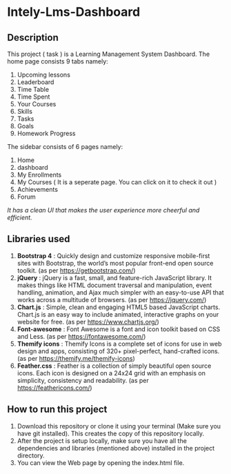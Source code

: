 # Intely-Lms-Dashboard

## Description

This project ( task ) is a Learning Management System Dashboard. The home page consists 9 tabs namely:
1. Upcoming lessons
2. Leaderboard
3. Time Table
4. Time Spent
5. Your Courses
6. Skills
7. Tasks
8. Goals
9. Homework Progress

The sidebar consists of 6 pages namely:
1. Home
2. dashboard
3. My Enrollments
4. My Courses ( It is a seperate page. You can click on it to check it out )
5. Achievements
6. Forum

*It has a clean UI that makes the user experience more cheerful and efficient.*

## Libraries used

1. **Bootstrap 4** : Quickly design and customize responsive mobile-first sites with Bootstrap, the world’s most popular front-end open source toolkit. (as per https://getbootstrap.com/)
2. **jQuery** : jQuery is a fast, small, and feature-rich JavaScript library. It makes things like HTML document traversal and manipulation, event handling, animation, and Ajax much simpler with an easy-to-use API that works across a multitude of browsers. (as per https://jquery.com/)
3. **Chart.js** : Simple, clean and engaging HTML5 based JavaScript charts. Chart.js is an easy way to include animated, interactive graphs on your website for free. (as per https://www.chartjs.org/)
4. **Font-awesome** : Font Awesome is a font and icon toolkit based on CSS and Less. (as per https://fontawesome.com/)
5. **Themify icons** : Themify Icons is a complete set of icons for use in web design and apps, consisting of 320+ pixel-perfect, hand-crafted icons. (as per https://themify.me/themify-icons)
6. **Feather.css** : Feather is a collection of simply beautiful open source icons. Each icon is designed on a 24x24 grid with an emphasis on simplicity, consistency and readability. (as per https://feathericons.com/)


## How to run this project

1. Download this repository or clone it using your terminal (Make sure you have git installed). This creates the copy of this repository locally.
2. After the project is setup locally, make sure you have all the dependencies and libraries (mentioned above) installed in the project directory.
3. You can view the Web page by opening the index.html file.
